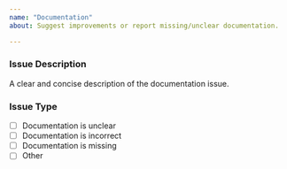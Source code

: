 ```yaml
---
name: "Documentation"
about: Suggest improvements or report missing/unclear documentation.

---
```


### **Issue Description**
A clear and concise description of the documentation issue.

### **Issue Type**

- [ ] Documentation is unclear
- [ ] Documentation is incorrect
- [ ] Documentation is missing
- [ ] Other